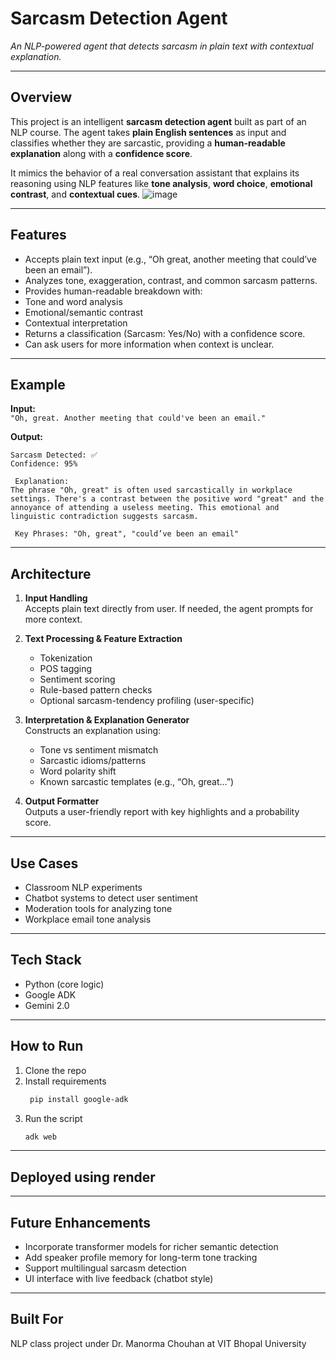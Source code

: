 
# Sarcasm Detection Agent  
*An NLP-powered agent that detects sarcasm in plain text with contextual explanation.*

---

## Overview

This project is an intelligent **sarcasm detection agent** built as part of an NLP course. The agent takes **plain English sentences** as input and classifies whether they are sarcastic, providing a **human-readable explanation** along with a **confidence score**.

It mimics the behavior of a real conversation assistant that explains its reasoning using NLP features like **tone analysis**, **word choice**, **emotional contrast**, and **contextual cues**.
![image](https://github.com/user-attachments/assets/dd76b9ec-04f2-4ef7-a3c3-6b010ae058f1)


---

## Features

-  Accepts plain text input (e.g., “Oh great, another meeting that could’ve been an email”).
-  Analyzes tone, exaggeration, contrast, and common sarcasm patterns.
-  Provides human-readable breakdown with:
  - Tone and word analysis  
  - Emotional/semantic contrast  
  - Contextual interpretation  
-  Returns a classification (Sarcasm: Yes/No) with a confidence score.
-  Can ask users for more information when context is unclear.

---

## Example

**Input:**  
`"Oh, great. Another meeting that could've been an email."`

**Output:**  
```
Sarcasm Detected: ✅  
Confidence: 95%

 Explanation:
The phrase "Oh, great" is often used sarcastically in workplace settings. There's a contrast between the positive word "great" and the annoyance of attending a useless meeting. This emotional and linguistic contradiction suggests sarcasm.

 Key Phrases: "Oh, great", "could’ve been an email"
```

---

## Architecture

1. **Input Handling**  
   Accepts plain text directly from user. If needed, the agent prompts for more context.

2. **Text Processing & Feature Extraction**  
   - Tokenization  
   - POS tagging  
   - Sentiment scoring  
   - Rule-based pattern checks  
   - Optional sarcasm-tendency profiling (user-specific)

3. **Interpretation & Explanation Generator**  
   Constructs an explanation using:
   - Tone vs sentiment mismatch  
   - Sarcastic idioms/patterns  
   - Word polarity shift  
   - Known sarcastic templates (e.g., “Oh, great…”)

4. **Output Formatter**  
   Outputs a user-friendly report with key highlights and a probability score.

---

##  Use Cases

- Classroom NLP experiments  
- Chatbot systems to detect user sentiment  
- Moderation tools for analyzing tone  
- Workplace email tone analysis

---

## Tech Stack

- Python (core logic)  
- Google ADK
- Gemini 2.0


---

## How to Run

1. Clone the repo  
2. Install requirements  
   ```bash
    pip install google-adk
   ```
3. Run the script  
   ```bash
   adk web
   ```

---
##  Deployed using render
---

## Future Enhancements

- Incorporate transformer models for richer semantic detection  
- Add speaker profile memory for long-term tone tracking  
- Support multilingual sarcasm detection  
- UI interface with live feedback (chatbot style)

---

##  Built For  
NLP class project under Dr. Manorma Chouhan at VIT Bhopal University
